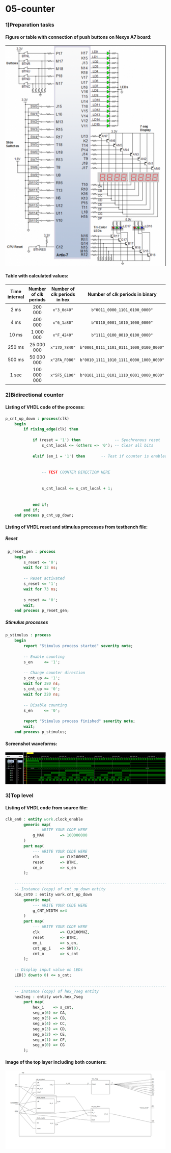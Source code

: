 # 05-counter

### 1)Preparation tasks

#### Figure or table with connection of push buttons on Nexys A7 board:
![Nexys A7 board ](images/funkce.png)

#### Table with calculated values:
| **Time interval** | **Number of clk periods** | **Number of clk periods in hex** | **Number of clk periods in binary** |
| :-: | :-: | :-: | :-: |
| 2 ms   | 200 000     | `x"3_0d40"`   | `b"0011_0000_1101_0100_0000"` |
| 4 ms   | 400 000     | `x"6_1a80"`   | `b"0110_0001_1010_1000_0000"` |
| 10 ms  | 1 000 000   | `x"F_4240"`   | `b"1111_0100_0010_0100_0000"` |
| 250 ms | 25 000 000  | `x"17D_7840"` | `b"0001_0111_1101_0111_1000_0100_0000"` |
| 500 ms | 50 000 000  | `x"2FA_F080"` | `b"0010_1111_1010_1111_0000_1000_0000"` |
| 1 sec  | 100 000 000 | `x"5F5_E100"` | `b"0101_1111_0101_1110_0001_0000_0000"` |

### 2)Bidirectional counter

#### Listing of VHDL code of the process:
```vhdl
p_cnt_up_down : process(clk)
    begin
        if rising_edge(clk) then
        
            if (reset = '1') then               -- Synchronous reset
                s_cnt_local <= (others => '0'); -- Clear all bits

            elsif (en_i = '1') then       -- Test if counter is enabled


                -- TEST COUNTER DIRECTION HERE


                s_cnt_local <= s_cnt_local + 1;


            end if;
        end if;
    end process p_cnt_up_down;
```
#### Listing of VHDL reset and stimulus processes from testbench file:
##### Reset
```vhdl
 p_reset_gen : process
    begin
        s_reset <= '0';
        wait for 12 ns;
        
        -- Reset activated
        s_reset <= '1';
        wait for 73 ns;

        s_reset <= '0';
        wait;
    end process p_reset_gen;
```

##### Stimulus processes
```vhdl
p_stimulus : process
    begin
        report "Stimulus process started" severity note;

        -- Enable counting
        s_en     <= '1';
        
        -- Change counter direction
        s_cnt_up <= '1';
        wait for 380 ns;
        s_cnt_up <= '0';
        wait for 220 ns;

        -- Disable counting
        s_en     <= '0';

        report "Stimulus process finished" severity note;
        wait;
    end process p_stimulus;
```

#### Screenshot waveforms:
![Time waveforms](images/prubehy.png)
### 3)Top level

#### Listing of VHDL code from source file:

```vhdl
clk_en0 : entity work.clock_enable
        generic map(
            --- WRITE YOUR CODE HERE
            g_MAX       => 100000000 
        )
        port map(
            --- WRITE YOUR CODE HERE
            clk         => CLK100MHZ,
            reset       => BTNC,
            ce_o        => s_en
        );

    --------------------------------------------------------------------
    -- Instance (copy) of cnt_up_down entity
    bin_cnt0 : entity work.cnt_up_down
        generic map(
            --- WRITE YOUR CODE HERE
            g_CNT_WIDTH =>4
        )
        port map(
            --- WRITE YOUR CODE HERE
            clk         => CLK100MHZ,
            reset       => BTNC,
            en_i        => s_en,
            cnt_up_i    => SW(0),
            cnt_o       => s_cnt
        );

    -- Display input value on LEDs
    LED(3 downto 0) <= s_cnt;

    --------------------------------------------------------------------
    -- Instance (copy) of hex_7seg entity
    hex2seg : entity work.hex_7seg
        port map(
            hex_i    => s_cnt,
            seg_o(6) => CA,
            seg_o(5) => CB,
            seg_o(4) => CC,
            seg_o(3) => CD,
            seg_o(2) => CE,
            seg_o(1) => CF,
            seg_o(0) => CG
        );
```
#### Image of the top layer including both counters:
![4-bit bidirectional ](images/top.png)